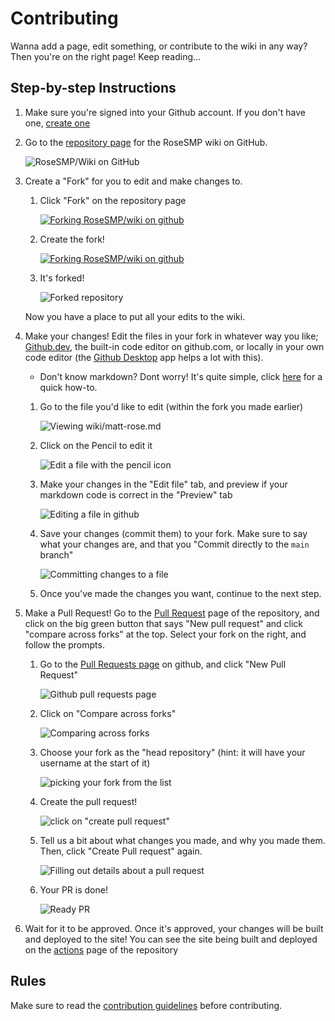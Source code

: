 # Contributing
Wanna add a page, edit something, or contribute to the wiki in any way? Then you're on the right page! Keep reading...


## Step-by-step Instructions

1. Make sure you're signed into your Github account. If you don't have one, [create one](https://github.com/join)

2. Go to the [repository page](https://github.com/RoseSMP/wiki) for the RoseSMP wiki on GitHub.

    ![RoseSMP/Wiki on GitHub](/src/github-rosesmp-wiki.png)

3. Create a "Fork" for you to edit and make changes to.

    1. Click "Fork" on the repository page

        [![Forking RoseSMP/wiki on github](/src/github-rosesmp-wiki-fork.png)](https://github.com/RoseSMP/wiki/fork)

    1. Create the fork!

        [![Forking RoseSMP/wiki on github](/src/github-rosesmp-wiki-forking.png)](https://github.com/RoseSMP/wiki/fork)

    1. It's forked! 

        ![Forked repository](/src/github-thekrafter-wiki-fork.png)

    Now you have a place to put all your edits to the wiki.    

4. Make your changes! Edit the files in your fork in whatever way you like; [Github.dev](https://github.dev/github/dev), the built-in code editor on github.com, or locally in your own code editor (the [Github Desktop](https://desktop.github.com/) app helps a lot with this).

    * Don't know markdown? Dont worry! It's quite simple, click [here](markdown) for a quick how-to.

    1. Go to the file you'd like to edit (within the fork you made earlier)

        ![Viewing wiki/matt-rose.md](/src/github-rosesmp-wiki-matt-rose.png)

    1. Click on the Pencil to edit it

        ![Edit a file with the pencil icon](/src/github-edit-file.png)

    1. Make your changes in the "Edit file" tab, and preview if your markdown code is correct in the "Preview" tab

        ![Editing a file in github](/src/github-editing-file.png)

    1. Save your changes (commit them) to your fork. Make sure to say what your changes are, and that you "Commit directly to the `main` branch"

        ![Committing changes to a file](/src/github-commit-file.png)

    1. Once you've made the changes you want, continue to the next step.


5. Make a Pull Request! Go to the [Pull Request](https://github.com/RoseSMP/wiki/pulls) page of the repository, and click on the big green button that says "New pull request" and click "compare across forks" at the top. Select your fork on the right, and follow the prompts.

    1. Go to the [Pull Requests page](https://github.com/RoseSMP/wiki/pulls) on github, and click "New Pull Request"

        ![Github pull requests page](/src/github-pull-requests.png)

    1. Click on "Compare across forks"

        ![Comparing across forks](/src/github-pr-across-forks.png)

    1. Choose your fork as the "head repository" (hint: it will have your username at the start of it)

        ![picking your fork from the list](/src/github-pr-choose-fork.png)

    1. Create the pull request!

        ![click on "create pull request"](/src/github-pr-create.png)

    1. Tell us a bit about what changes you made, and why you made them. Then, click "Create Pull request" again.

        ![Filling out details about a pull request](/src/github-pr-title%2Bdescription.png)

    1. Your PR is done!

        ![Ready PR](/src/github-pr-done.png)


6. Wait for it to be approved. Once it's approved, your changes will be built and deployed to the site! You can see the site being built and deployed on the [actions](https://github.com/RoseSMP/wiki/actions) page of the repository


## Rules

Make sure to read the [contribution guidelines](guidelines) before contributing.

